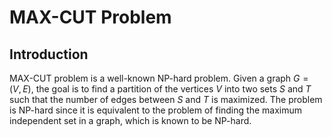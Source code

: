 # MAX-CUT Problem

## Introduction

MAX-CUT problem is a well-known NP-hard problem. Given a graph $G=(V,E)$, the goal is to find a partition of the vertices $V$ into two sets $S$ and $T$ such that the number of edges between $S$ and $T$ is maximized. The problem is NP-hard since it is equivalent to the problem of finding the maximum independent set in a graph, which is known to be NP-hard.

